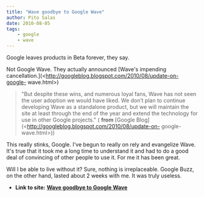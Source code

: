 ```yaml
---
title: "Wave goodbye to Google Wave"
author: Pito Salas
date: 2010-08-05
tags:
    - google
    - wave
---
```




Google leaves products in Beta forever, they say.

Not Google Wave. They actually announced [Wave's impending
cancellation.](<http://googleblog.blogspot.com/2010/08/update-on-google-
wave.html>)

> "But despite these wins, and numerous loyal fans, Wave has not seen the user
> adoption we would have liked. We don’t plan to continue developing Wave as a
> standalone product, but we will maintain the site at least through the end
> of the year and extend the technology for use in other Google projects." (
> **from** [Google Blog](<http://googleblog.blogspot.com/2010/08/update-on-
> google-wave.html>))

This really stinks, Google. I've begun to really on rely and evangelize Wave.
It's true that it took me a long time to understand it and had to do a good
deal of convincing of other people to use it. For me it has been great.

Will I be able to live without it? Sure, nothing is irreplaceable. Google
Buzz, on the other hand, lasted about 2 weeks with me. It was truly useless.


* **Link to site:** **[Wave goodbye to Google Wave](None)**
